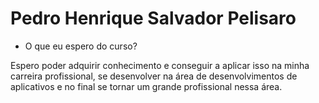 # Pedro Henrique Salvador Pelisaro

- O que eu espero do curso?

Espero poder adquirir conhecimento e conseguir a aplicar isso na minha carreira profissional, se desenvolver na área de desenvolvimentos  de aplicativos e no final se tornar um grande profissional nessa área.

